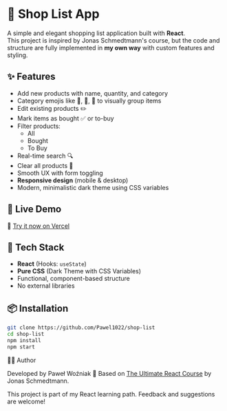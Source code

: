 # 🛒 Shop List App

A simple and elegant shopping list application built with **React**.  
This project is inspired by Jonas Schmedtmann's course, but the code and structure are fully implemented in **my own way** with custom features and styling.

## ✨ Features

- Add new products with name, quantity, and category
- Category emojis like 🥦, 🍪, 🧽 to visually group items
- Edit existing products ✏️
- Mark items as bought ✅ or to-buy
- Filter products:
  - All
  - Bought
  - To Buy
- Real-time search 🔍
- Clear all products 🧹
- Smooth UX with form toggling
- **Responsive design** (mobile & desktop)
- Modern, minimalistic dark theme using CSS variables

## 🚀 Live Demo

🔗 [Try it now on Vercel](https://shop-list-one.vercel.app/)

## 🧠 Tech Stack

- **React** (Hooks: `useState`)
- **Pure CSS** (Dark Theme with CSS Variables)
- Functional, component-based structure
- No external libraries

## 📦 Installation

```bash
git clone https://github.com/Pawel1022/shop-list
cd shop-list
npm install
npm start

```

🙋‍♂️ Author

Developed by Paweł Woźniak
🧠 Based on [The Ultimate React Course](https://www.udemy.com/course/the-ultimate-react-course/) by Jonas Schmedtmann.

This project is part of my React learning path. Feedback and suggestions are welcome!
